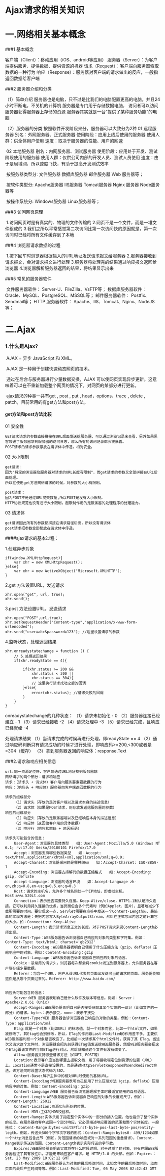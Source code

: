 # Ajax请求的相关知识
# 一.网络相关基本概念

###1 基本概念

客户端（Client）：移动应用（iOS、android等应用）
服务器（Server）：为客户端提供服务、提供数据、提供资源的机器
请求（Request）：客户端向服务器索取数据的一种行为
响应（Response）：服务器对客户端的请求做出的反应，一般指返回数据给客户端

###2 服务器介绍和分类

（1）简单介绍
    服务器也是电脑，只不过是比我们的电脑配置更高的电脑，并且24小时不断电，不关机的计算机
    服务器是专门用于存储数据电脑， 访问者可以访问服务器获得服务器上存储的资源
    服务器其实就是一台"提供了某种服务功能"的电脑

（2）服务器的分类
    按照软件开发阶段来分，服务器可以大致分为2种
    01 远程服务器
        别名：外网服务器、正式服务器
        使用阶段：应用上线后使用的服务器
        使用人群：供全体用户使用
        速度：取决于服务器的性能、用户的网速

​    02 本地服务器
        别名：内网服务器、测试服务器
        使用阶段：应用处于开发、测试阶段使用的服务器
        使用人群：仅供公司内部的开发人员、测试人员使用
        速度：由于是局域网，所以速度飞快，有助于提高开发测试效率

​    按服务器类型分:
        文件服务器
        数据库服务器
        邮件服务器
        Web 服务器等；

​    按软件类型分:
        Apache服务器
        IIS服务器
        Tomcat服务器
        Nginx 服务器
        Node服务器等

​    按操作系统分:
        Windows服务器
        Linux服务器等；

###3 访问网页原理

​	1.访问网页时是有真实的、物理的文件传输的
	2.网页不是一个文件，而是一堆文件组成的
	3.我们之所以平常感觉第二次访问比第一次访问快的原因就是，第一次访问时已经将所有文件缓存到了本地

###4 浏览器请求数据的过程

​	1.按下回车时浏览器根据输入的URL地址发送请求报文给服务器
	2.服务器接收到请求报文，会对请求报文进行处理
	3.服务器将处理完的结果通过响应报文返回给浏览器
	4.浏览器解析服务器返回的结果，将结果显示出来

###5 常见的服务器软件

​	文件服务器软件：
   		 Server-U、FileZilla、VsFTP等；
	数据库服务器软件：
  	  	Oracle、MySQL、PostgreSQL、MSSQL等；
	邮件服务器软件：
 		   Postfix、Sendmail等；
	HTTP 服务器软件：
 	 	  Apache、IIS、Tomcat、Nginx、NodeJS等；



# 二.Ajax

### 1.什么是Ajax?

​	AJAX = 异步 JavaScript 和 XML。

​	AJAX 是一种用于创建快速动态网页的技术。

​	通过在后台与服务器进行少量数据交换，AJAX 可以使网页实现异步更新。这意味着可以在不重新加载整个网页的情况下，对网页的某部分进行更新。

​	ajax请求的种类一共有get , post ,  put ,  head，options，trace , delete , patch，目前常用的有get方法和post方法。

#### get方法和post方法比较

01 安全性

```
GET请求请求的参数直接拼接在URL后面发送给服务器，可以通过浏览记录来查看，另外如果黑客攻破了服务器拿到服务器的访问日志，那么所有的访问记录都会被暴露。
POST请求的请求参数存放在请求体中传递，相对安全。
```

02 大小限制

```
get请求：
因为"特定的浏览器及服务器对请求的URL长度有限制"，而get请求的参数又全部拼接在URL后面处理。
所以在使用get方法网络请求的时候，对参数的大小有限制。

post请求：
因为POST不是通过URL提交数据,所以POST是没有大小限制。
HTTP协议规范也没有进行大小限制，起限制作用的是服务器的处理程序的处理能力。
```

03 请求体

```
get请求因此所有的参数都拼接在请求路径后面，所以没有请求体
post请求把参数全部都放在请求体中传递。
```

####ajax请求的基本过程：

1.创建异步对象

~~~
if(window.XMLHttpRequest){
    var xhr = new XMLHttpRequest();
}else{
    var xhr = new ActiveXObject("Microsoft.XMLHTTP");
}
~~~

2.get 方法设置URL，发送请求

~~~
xhr.open("get", url, true);
xhr.send();
~~~

3.post 方法设置URL，发送请求

~~~
xhr.open("POST",url,true);
xhr.setRequestHeader("Content-type","application/x-www-form-urlencoded");
xhr.send("user=abc&password=123"); //这里设置请求的参数
~~~

4.监听状态，处理返回结果

~~~
xhr.onreadystatechange = function () {
    // 5.处理返回结果
    if(xhr.readyState == 4){
      
        if(xhr.status >= 200 &&
            xhr.status < 300 ||
            xhr.status == 304){
            // 这里执行请求成功之后的回调
        }else{
            error(xhr.status); //请求失败的回调
        }
    }
}
~~~

onreadystatechange的几种状态：
	（1）请求未初始化 - 0
	（2）服务器连接已经建立 - 1
	（3）请求已经接收 -2
	（4）请求处理中 -3
	（5）请求已经完成，且响应已经就绪 -4

处理请求结果
	（1）当请求完成的时候再进行处理，即readyState == 4
	（2）通过响应码判断只有请求成功的时候才进行处理，即响应码>=200,<300或者是=304（缓存）
	（3）拿到服务器返回的响应体：response.Text



###2.请求和响应相关信息

```
url:同一资源定位符，客户端通过URL地址找到服务器端
网络请求的两个部分：请求和响应
请求：（请求头 + 请求体）客户端向服务器索要数据的行为
响应：（响应头 + 响应体）服务器向客户端返回数据的行为

请求的组成部分
    （1）请求头（存放的是对客户端以及请求本身的描述信息）
    （2）请求体（如果是POST请求，则存放发送给服务器的参数）
响应的组成部分
    （1）响应头（存放的是服务器端以及已经响应本身的描述信息）
    （2）响应体（返回给客户端的具体数据）
    （3）响应行（响应状态码 + 原因短语）

请求头可能包含的信息：
    User-Agent：浏览器的具体类型　　如：User-Agent：Mozilla/5.0 (Windows NT 6.1; rv:17.0) Gecko/20100101 Firefox/17.0
    Accept：浏览器支持哪些数据类型　　如：Accept: text/html,application/xhtml+xml,application/xml;q=0.9;
    Accept-Charset：浏览器采用的是哪种编码　　如：Accept-Charset: ISO-8859-1
    Accept-Encoding：浏览器支持解码的数据压缩格式　　如：Accept-Encoding: gzip, deflate
    Accept-Language：浏览器的语言环境　　如：Accept-Language zh-cn,zh;q=0.8,en-us;q=0.5,en;q=0.3
    Host：请求的主机名，允许多个域名同处一个IP地址，即虚拟主机。Host:www.520it.com
    Connection：表示是否需要持久连接。Keep-Alive/close，HTTP1.1默认是持久连接，它可以利用持久连接的优点，当页面包含多个元素时（例如Applet，图片），显著地减少下载所需要的时间。要实现这一点，Servlet需要在应答中发送一个Content-Length头，最简单的实现方法是：先把内容写入ByteArrayOutputStream，然后在正式写出内容之前计算它的大小。如：Connection: Keep-Alive
    Content-Length：表示请求消息正文的长度。对于POST请求来说Content-Length必须出现。
    Content-Type：WEB服务器告诉浏览器自己响应的对象的类型和字符集。例如：Content-Type: text/html; charset='gb2312'
    Content-Encoding：WEB服务器表明自己使用了什么压缩方法（gzip，deflate）压缩响应中的对象。例如：Content-Encoding：gzip
    Content-Language：WEB服务器告诉浏览器自己响应的对象的语言。
    Cookie：最常用的请求头，浏览器每次都会将cookie发送到服务器上，允许服务器在客户端存储少量数据。
    Referer：包含一个URL，用户从该URL代表的页面出发访问当前请求的页面。服务器能知道你是从哪个页面过来的。Referer: http://www.baidu.com/


响应头可能包含的信息：
    Server:WEB 服务器表明自己是什么软件及版本等信息。例如：Server：Apache/2.0.61 (Unix)
    Accept-Ranges:WEB服务器表明自己是否接受获取其某个实体的一部分（比如文件的一部分）的请求。bytes：表示接受，none：表示不接受
    Content-Type:WEB 服务器告诉浏览器自己响应的对象的类型。例如：Content-Type：application/xml
    Etag:就是一个对象（比如URL）的标志值，就一个对象而言，比如一个html文件，如果被修改了，其Etag也会别修改，所以，ETag的作用跟Last-Modified的作用差不多，主要供WEB服务器判断一个对象是否改变了。比如前一次请求某个html文件时，获得了其 ETag，当这次又请求这个文件时，浏览器就会把先前获得ETag值发送给WEB服务器，然后WEB服务器会把这个ETag跟该文件的当前ETag进行对比，然后就知道这个文件有没有改变了。
    Allow:服务器支持哪些请求方法（如GET、POST等）
    Location:表示客户应当到哪里去提取文档，用于将接收端定位到资源的位置（URL）上。Location通常不是直接设置的，而是通过HttpServletResponse的sendRedirect方法，该方法同时设置状态代码为302。
    Content-Base:解析主体中的相对URL时使用的基础URL。
    Content-Encoding:WEB服务器表明自己使用了什么压缩方法（gzip，deflate）压缩响应中的对象。例如：Content-Encoding：gzip
    Content-Language:WEB 服务器告诉浏览器理解主体时最适宜使用的自然语言。
    Content-Length:WEB服务器告诉浏览器自己响应的对象的长度或尺寸，例如：Content-Length: 26012
    Content-Location:资源实际所处的位置。
    Content-MD5:主体的MD5校验和。
    Content-Range:实体头用于指定整个实体中的一部分的插入位置，他也指示了整个实体的长度。在服务器向客户返回一个部分响应，它必须描述响应覆盖的范围和整个实体长度。一般格式： Content-Range:bytes-unitSPfirst-byte-pos-last-byte-pos/entity-legth。例如，传送头500个字节次字段的形式：Content-Range:bytes0- 499/1234如果一个http消息包含此节（例如，对范围请求的响应或对一系列范围的重叠请求），Content-Range表示传送的范围，Content-Length表示实际传送的字节数。
    Expires:WEB服务器表明该实体将在什么时候过期，对于过期了的对象，只有在跟WEB服务器验证了其有效性后，才能用来响应客户请求。是 HTTP/1.0 的头部。例如：Expires：Sat, 23 May 2009 10:02:12 GMT
    Last-Modified:WEB服务器认为对象的最后修改时间，比如文件的最后修改时间，动态页面的最后产生时间等等。例如：Last-Modified：Tue, 06 May 2008 02:42:43 GMT
```